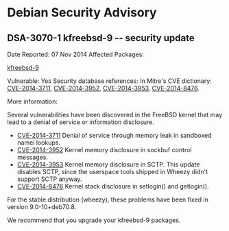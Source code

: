 
Debian Security Advisory
========================


DSA-3070-1 kfreebsd-9 -- security update
----------------------------------------



Date Reported:
07 Nov 2014
Affected Packages:

[kfreebsd-9](https://packages.debian.org/src:kfreebsd-9)

Vulnerable:
Yes
Security database references:
In Mitre's CVE dictionary: [CVE-2014-3711](https://security-tracker.debian.org/tracker/CVE-2014-3711), [CVE-2014-3952](https://security-tracker.debian.org/tracker/CVE-2014-3952), [CVE-2014-3953](https://security-tracker.debian.org/tracker/CVE-2014-3953), [CVE-2014-8476](https://security-tracker.debian.org/tracker/CVE-2014-8476).  

More information:

Several vulnerabilities have been discovered in the FreeBSD kernel that
may lead to a denial of service or information disclosure.


* [CVE-2014-3711](https://security-tracker.debian.org/tracker/CVE-2014-3711)
Denial of service through memory leak in sandboxed namei lookups.
* [CVE-2014-3952](https://security-tracker.debian.org/tracker/CVE-2014-3952)
Kernel memory disclosure in sockbuf control messages.
* [CVE-2014-3953](https://security-tracker.debian.org/tracker/CVE-2014-3953)
Kernel memory disclosure in SCTP. This update disables SCTP, since the
 userspace tools shipped in Wheezy didn't support SCTP anyway.
* [CVE-2014-8476](https://security-tracker.debian.org/tracker/CVE-2014-8476)
Kernel stack disclosure in setlogin() and getlogin().


For the stable distribution (wheezy), these problems have been fixed in
version 9.0-10+deb70.8.


We recommend that you upgrade your kfreebsd-9 packages.





